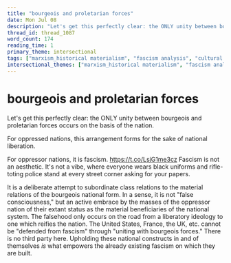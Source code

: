 ```yaml
---
title: "bourgeois and proletarian forces"
date: Mon Jul 08
description: "Let's get this perfectly clear: the ONLY unity between bourgeois and proletarian forces occurs on the basis of the nation."
thread_id: thread_1087
word_count: 174
reading_time: 1
primary_theme: intersectional
tags: ["marxism_historical materialism", "fascism analysis", "cultural criticism", "organizational theory"]
intersectional_themes: ["marxism_historical materialism", "fascism analysis", "cultural criticism", "organizational theory"]
---
```


# bourgeois and proletarian forces

Let's get this perfectly clear: the ONLY unity between bourgeois and proletarian forces occurs on the basis of the nation.

For oppressed nations, this arrangement forms for the sake of national liberation.

For oppressor nations, it is fascism. https://t.co/LsjG1me3cz Fascism is not an aesthetic. It's not a vibe, where everyone wears black uniforms and rifle-toting police stand at every street corner asking for your papers.

It is a deliberate attempt to subordinate class relations to the material relations of the bourgeois national form. In a sense, it is not "false consciousness," but an active embrace by the masses of the oppressor nation of their extant status as the material beneficiaries of the national system. The falsehood only occurs on the road from a liberatory ideology to one which reifies the nation. The United States, France, the UK, etc. cannot be "defended from fascism" through "uniting with bourgeois forces." There is no third party here. Upholding these national constructs in and of themselves *is* what empowers the already existing fascism on which they are built.